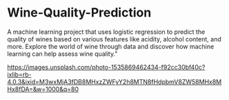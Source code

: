 # Wine-Quality-Prediction
A machine learning project that uses logistic regression to predict the quality of wines based on various features like acidity, alcohol content, and more. Explore the world of wine through data and discover how machine learning can help assess wine quality." 

https://images.unsplash.com/photo-1535869462434-f92cc30bf40c?ixlib=rb-4.0.3&ixid=M3wxMjA3fDB8MHxzZWFyY2h8MTN8fHdpbmV8ZW58MHx8MHx8fDA=&w=1000&q=80
